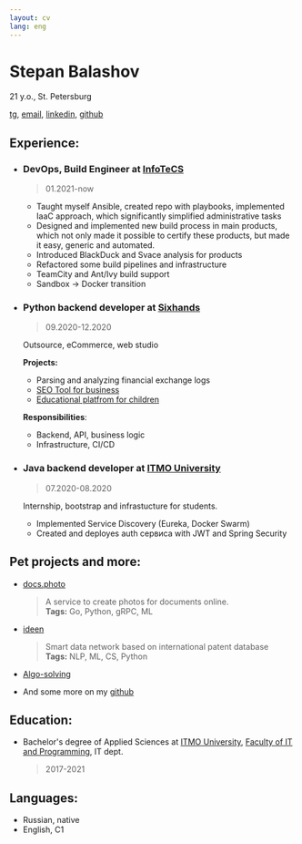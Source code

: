 ```yaml
---
layout: cv
lang: eng
---
```

# Stepan Balashov

21 y.o., St. Petersburg

[tg](https://tg.me/StBalashov), [email](mailto:stbalashov@gmail.com), [linkedin](https://www.linkedin.com/in/stepan-balashov-885a43233/), [github](https://github.com/StBalashov)


## Experience:

- ### DevOps, Build Engineer at [InfoTeCS](https://infotecs.ru/)

    > 01.2021-now

    - Taught myself Ansible, created repo with playbooks, implemented IaaC approach, which significantly simplified administrative tasks
    - Designed and implemented new build process in main products, which not only made it possible to certify these products, but made it easy, generic and automated.
    - Introduced BlackDuck and Svace analysis for products 
    - Refactored some build pipelines and infrastructure
    - TeamCity and Ant/Ivy build support
    - Sandbox -> Docker transition  

- ### Python backend developer at [Sixhands](https://sixhands.co/)
    > 09.2020-12.2020

    Outsource, eCommerce, web studio

    **Projects:**

    - Parsing and analyzing financial exchange logs
    - [SEO Tool for business](localranktracker.com)
    - [Educational platfrom for children](uchisigrai.ru)

    **Responsibilities**:

    - Backend, API, business logic
    - Infrastructure, CI/CD  

- ### Java backend developer at [ITMO University](https://ifmo.ru)

    > 07.2020-08.2020

    Internship, bootstrap and infrastucture for students.

    - Implemented Service Discovery (Eureka, Docker Swarm)
    - Created and deployes auth сервиса with JWT and Spring Security  

## Pet projects and more:
- [docs.photo](https://docs.photo/)
    > A service to create photos for documents online.  
    **Tags:** Go, Python, gRPC, ML
- [ideen](https://ideen.ai/)
    > Smart data network based on international patent database  
    **Tags:** NLP, ML, CS, Python
- [Algo-solving](https://binarysearch.com/@/StBalashov)
    
- And some more on my [github](https://github.com/StBalashov)

## Education:

- Bachelor's degree of Applied Sciences at [ITMO University](https://ifmo.ru), [Faculty of IT and Programming](https://itmo.ru/ru/viewfaculty/7/fakultet_informacionnyh_tehnologiy_i_programmirovaniya.htm), IT dept. 
    >2017-2021


## Languages:
- Russian, native
- English, C1 